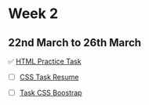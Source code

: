 # Week 2

## 22nd March to 26th March

   ✅  [HTML Practice Task]()

   - [ ] [CSS Task Resume]()

   - [ ] [Task CSS Boostrap]()
